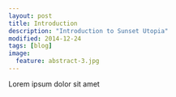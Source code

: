 ```yaml
---
layout: post
title: Introduction
description: "Introduction to Sunset Utopia"
modified: 2014-12-24
tags: [blog]
image:
  feature: abstract-3.jpg
---
```


Lorem ipsum dolor sit amet
